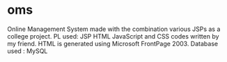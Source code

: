 # oms
Online Management System made with the combination various JSPs as a college project.
PL used:
  JSP
  HTML
  JavaScript and CSS codes written by my friend.
  HTML is generated using Microsoft FrontPage 2003.
Database used : MySQL
